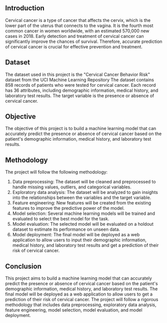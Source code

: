 ## Introduction
Cervical cancer is a type of cancer that affects the cervix, which is the lower part of the uterus that connects to the vagina. It is the fourth most common cancer in women worldwide, with an estimated 570,000 new cases in 2018. Early detection and treatment of cervical cancer can significantly improve the chances of survival. Therefore, accurate prediction of cervical cancer is crucial for effective prevention and treatment.

## Dataset
The dataset used in this project is the "Cervical Cancer Behavior Risk" dataset from the UCI Machine Learning Repository The dataset contains 858 records of patients who were tested for cervical cancer. Each record has 36 attributes, including demographic information, medical history, and laboratory test results. The target variable is the presence or absence of cervical cancer.

## Objective
The objective of this project is to build a machine learning model that can accurately predict the presence or absence of cervical cancer based on the patient's demographic information, medical history, and laboratory test results.

## Methodology
The project will follow the following methodology:
1. Data preprocessing: The dataset will be cleaned and preprocessed to handle missing values, outliers, and categorical variables.
2. Exploratory data analysis: The dataset will be analyzed to gain insights into the relationships between the variables and the target variable.
3. Feature engineering: New features will be created from the existing features to improve the predictive power of the model.
4. Model selection: Several machine learning models will be trained and evaluated to select the best model for the task.
5. Model evaluation: The selected model will be evaluated on a holdout dataset to estimate its performance on unseen data.
6. Model deployment: The final model will be deployed as a web application to allow users to input their demographic information, medical history, and laboratory test results and get a prediction of their risk of cervical cancer.

## Conclusion
This project aims to build a machine learning model that can accurately predict the presence or absence of cervical cancer based on the patient's demographic information, medical history, and laboratory test results. The final model will be deployed as a web application to allow users to get a prediction of their risk of cervical cancer. The project will follow a rigorous methodology that includes data preprocessing, exploratory data analysis, feature engineering, model selection, model evaluation, and model deployment.   
